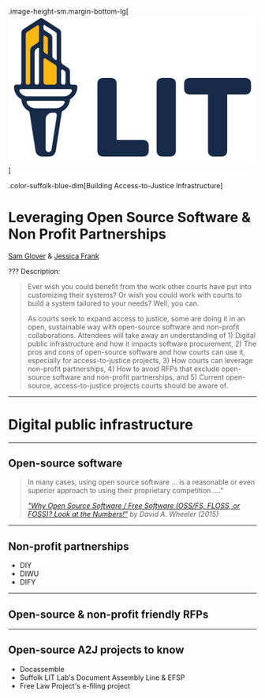 .image-height-sm.margin-bottom-lg[![LIT Lab logo](assets/lit-lab-logos/lit-lab-logo-small.svg)]

.color-suffolk-blue-dim[Building Access-to-Justice Infrastructure]
# Leveraging Open Source Software & Non Profit Partnerships

[Sam Glover](https://samglover.net) & [Jessica Frank](https://free.law/team/#:~:text=Jessica%20Frank%20%E2%80%93%20User%20Researcher%20and%20Project%20Manager)

???
Description:

> Ever wish you could benefit from the work other courts have put into customizing their systems? Or wish you could work with courts to build a system tailored to your needs? Well, you can.
> 
> As courts seek to expand access to justice, some are doing it in an open, sustainable way with open-source software and non-profit collaborations. Attendees will take away an understanding of 1) Digital public infrastructure and how it impacts software procurement, 2) The pros and cons of open-source software and how courts can use it, especially for access-to-justice projects, 3) How courts can leverage non-profit partnerships, 4) How to avoid RFPs that exclude open-source software and non-profit partnerships, and 5) Current open-source, access-to-justice projects courts should be aware of.

---

<i class="bi bi-signpost-split circled color-suffolk-gold font-size-xxl"></i>

# Digital public infrastructure

---

<i class="bi bi-code-slash circled color-suffolk-gold font-size-xxl"></i>

## Open-source software

> In many cases, using open source software … is a reasonable or even superior approach to using their proprietary competition …."
> 
> <cite>["Why Open Source Software / Free Software (OSS/FS, FLOSS, or FOSS)? Look at the Numbers!"](https://dwheeler.com/oss_fs_why.html) by David A. Wheeler (2015)
</cite>

---

<i class="bi bi-ubuntu circled color-suffolk-gold font-size-xxl"></i>

## Non-profit partnerships

* DIY
* DIWU
* DIFY

---

<i class="bi bi-receipt-cutoff circled color-suffolk-gold font-size-xxl"></i>

## Open-source & non-profit friendly RFPs

---

<i class="bi bi-eye circled color-suffolk-gold font-size-xxl"></i>

## Open-source A2J projects to know

* Docassemble
* Suffolk LIT Lab's Document Assembly Line & EFSP
* Free Law Project's e-filing project